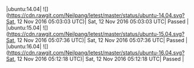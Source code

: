 |ubuntu:14.04| ![](https://cdn.rawgit.com/Neilpang/letest/master/status/ubuntu-14.04.svg?Sat, 12 Nov 2016 05:03:03 UTC)| Sat, 12 Nov 2016 05:03:03 UTC| Passed |
|ubuntu:15.04| ![](https://cdn.rawgit.com/Neilpang/letest/master/status/ubuntu-15.04.svg?Sat, 12 Nov 2016 05:07:36 UTC)| Sat, 12 Nov 2016 05:07:36 UTC| Passed |
|ubuntu:16.04| ![](https://cdn.rawgit.com/Neilpang/letest/master/status/ubuntu-16.04.svg?Sat, 12 Nov 2016 05:12:18 UTC)| Sat, 12 Nov 2016 05:12:18 UTC| Passed |
